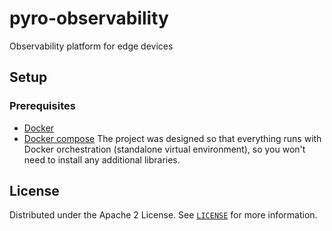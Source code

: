 # pyro-observability
Observability platform for edge devices

## Setup

### Prerequisites

- [Docker](https://docs.docker.com/engine/install/)
- [Docker compose](https://docs.docker.com/compose/)
The project was designed so that everything runs with Docker orchestration (standalone virtual environment), so you won't need to install any additional libraries.


## License

Distributed under the Apache 2 License. See [`LICENSE`](LICENSE) for more information.